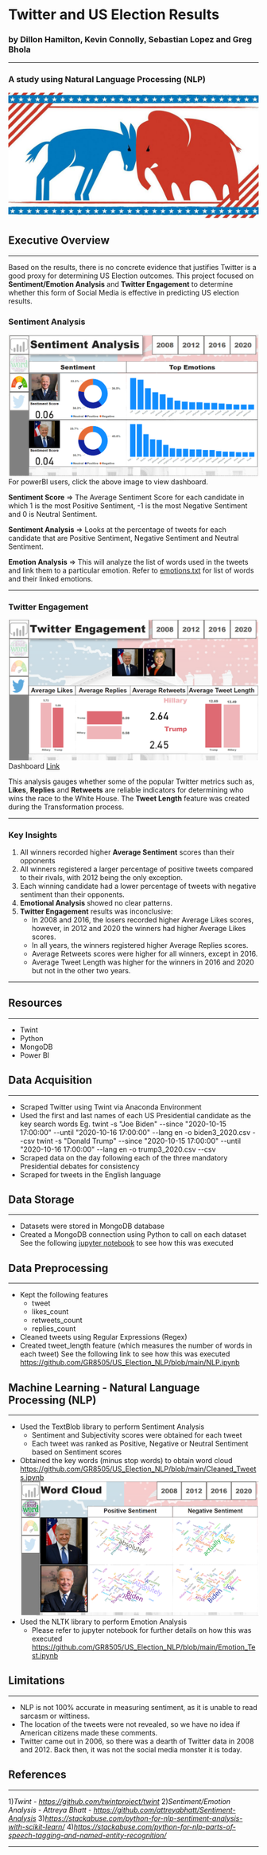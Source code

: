 # Twitter and US Election Results
### by Dillon Hamilton, Kevin Connolly, Sebastian Lopez and Greg Bhola
-------------------------------------------------------------------------------------
### A study using Natural Language Processing (NLP)

<img src="https://github.com/GR8505/US_Election_NLP/blob/main/Images/fo_us_elex_dashboard_main.jpg" alt="drawing" width="600"/>


## Executive Overview
-------------------------------------------------------------------------------------

Based on the results, there is no concrete evidence that justifies Twitter is a good proxy for determining US Election outcomes.
This project focused on **Sentiment/Emotion Analysis** and **Twitter Engagement** to determine whether this form of Social Media
is effective in predicting US election results.

### Sentiment Analysis
<a href="https://app.powerbi.com/reportEmbed?reportId=6cb7ce27-d1d7-4a87-9bbc-d93ed5962dc7&autoAuth=true&ctid=26a3e96a-449c-4586-88e2-f15b7d132cd5&config=eyJjbHVzdGVyVXJsIjoiaHR0cHM6Ly93YWJpLXVzLWVhc3QtYS1wcmltYXJ5LXJlZGlyZWN0LmFuYWx5c2lzLndpbmRvd3MubmV0LyJ9"> <img src="https://github.com/GR8505/US_Election_NLP/blob/main/Images/D3.png" alt="drawing" width="600"/> </a>
For powerBI users, click the above image to view dashboard.


**Sentiment Score** => The Average Sentiment Score for each candidate in which 1 is the most Positive Sentiment, -1 is the most
                       Negative Sentiment and 0 is Neutral Sentiment.

**Sentiment Analysis** => Looks at the percentage of tweets for each candidate that are Positive Sentiment, Negative 
                          Sentiment and Neutral Sentiment.
                          
**Emotion Analysis** => This will analyze the list of words used in the tweets and link them to a particular emotion.  Refer to
                        [emotions.txt](https://github.com/GR8505/US_Election_NLP/blob/main/emotions.txt) for list of words and 
                        their linked emotions.

---------------------------------------------------------------------------------------
### Twitter Engagement
![](https://github.com/GR8505/US_Election_NLP/blob/main/Images/D4.png)
Dashboard [Link](https://app.powerbi.com/reportEmbed?reportId=6cb7ce27-d1d7-4a87-9bbc-d93ed5962dc7&autoAuth=true&ctid=26a3e96a-449c-4586-88e2-f15b7d132cd5&config=eyJjbHVzdGVyVXJsIjoiaHR0cHM6Ly93YWJpLXVzLWVhc3QtYS1wcmltYXJ5LXJlZGlyZWN0LmFuYWx5c2lzLndpbmRvd3MubmV0LyJ9)

This analysis gauges whether some of the popular Twitter metrics such as, **Likes**, **Replies** and **Retweets** are reliable
indicators for determining who wins the race to the White House.  The **Tweet Length** feature was created during the Transformation
process.

---------------------------------------------------------------------------------------
### Key Insights

1) All winners recorded higher **Average Sentiment** scores than their opponents
2) All winners registered a larger percentage of positive tweets compared to their rivals, with 2012 being the only exception.
3) Each winning candidate had a lower percentage of tweets with negative sentiment than their opponents.
4) **Emotional Analysis** showed no clear patterns.
5) **Twitter Engagement** results was inconclusive:
   - In 2008 and 2016, the losers recorded higher Average Likes scores, however, in 2012 and 2020 the winners had higher Average 
     Likes scores.
   - In all years, the winners registered higher Average Replies scores.
   - Average Retweets scores were higher for all winners, except in 2016.
   - Average Tweet Length was higher for the winners in 2016 and 2020 but not in the other two years.

---------------------------------------------------------------------------------------

## Resources
---------------------------------------------------------------------------------------
* Twint
* Python
* MongoDB
* Power BI


## Data Acquisition
-------------------------------------------------------------------------------------
* Scraped Twitter using Twint via Anaconda Environment
* Used the first and last names of each US Presidential candidate as the key search words
  Eg. twint -s "Joe Biden" --since "2020-10-15 17:00:00" --until "2020-10-16 17:00:00" --lang en -o biden3_2020.csv --csv
      twint -s "Donald Trump" --since "2020-10-15 17:00:00" --until "2020-10-16 17:00:00" --lang en -o trump3_2020.csv --csv
* Scraped data on the day following each of the three mandatory Presidential debates for consistency
* Scraped for tweets in the English language


## Data Storage
-------------------------------------------------------------------------------------
* Datasets were stored in MongoDB database
* Created a MongoDB connection using Python to call on each dataset
  See the following [jupyter notebook](https://github.com/GR8505/US_Election_NLP/blob/main/NLP.ipynb) to see how this was executed 
  

## Data Preprocessing
--------------------------------------------------------------------------------------
* Kept the following features
  - tweet
  - likes_count
  - retweets_count
  - replies_count
* Cleaned tweets using Regular Expressions (Regex)
* Created tweet_length feature (which measures the number of words in each tweet)
  See the following link to see how this was executed https://github.com/GR8505/US_Election_NLP/blob/main/NLP.ipynb
  

## Machine Learning - Natural Language Processing (NLP)
--------------------------------------------------------------------------------------
* Used the TextBlob library to perform Sentiment Analysis
  - Sentiment and Subjectivity scores were obtained for each tweet
  - Each tweet was ranked as Positive, Negative or Neutral Sentiment based on Sentiment scores
* Obtained the key words (minus stop words) to obtain word cloud https://github.com/GR8505/US_Election_NLP/blob/main/Cleaned_Tweets.ipynb
  ![](https://github.com/GR8505/US_Election_NLP/blob/main/Images/D6.png)
* Used the NLTK library to perform Emotion Analysis
  - Please refer to jupyter notebook for further details on how this was executed https://github.com/GR8505/US_Election_NLP/blob/main/Emotion_Test.ipynb


## Limitations
--------------------------------------------------------------------------------------
* NLP is not 100% accurate in measuring sentiment, as it is unable to read sarcasm or wittiness.
* The location of the tweets were not revealed, so we have no idea if American citizens made these comments.
* Twitter came out in 2006, so there was a dearth of Twitter data in 2008 and 2012.  Back then, it was not the social
  media monster it is today.


## References
--------------------------------------------------------------------------------------
1)_Twint - https://github.com/twintproject/twint_
2)_Sentiment/Emotion Analysis - Attreya Bhatt - https://github.com/attreyabhatt/Sentiment-Analysis_
3)_https://stackabuse.com/python-for-nlp-sentiment-analysis-with-scikit-learn/_
4)_https://stackabuse.com/python-for-nlp-parts-of-speech-tagging-and-named-entity-recognition/_

-----------------------------------------------------------------------------------------
